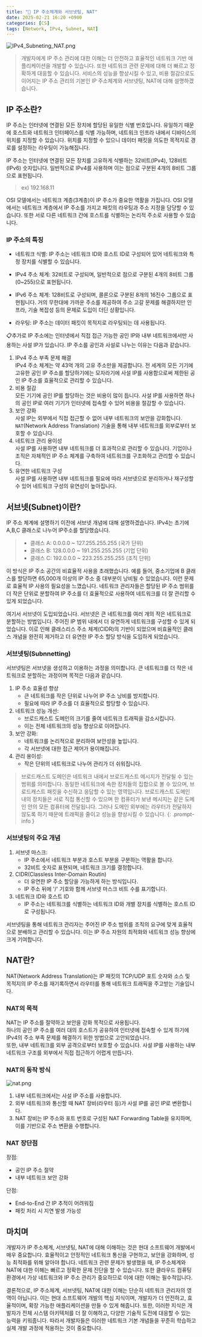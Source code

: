 ```yaml
---
title: "💬 IP 주소체계와 서브넷팅, NAT"
date: 2025-02-21 16:20 +0900
categories: [CS]
tags: [Network, IPv4, Subnet, NAT]
---
```


![IPv4_Subneting_NAT.png](https://github.com/Euihyunee/euihyunee.github.io/blob/main/_posts/img/IPv4_Subneting_NAT.png?raw=true)

> 개발자에게 IP 주소 관리에 대한 이해는 더 안전하고 효율적인 네트워크 기반 애플리케이션을 개발할 수 있습니다. 또한 네트워크 관련 문제에 대해 더 빠르고 정확하게 대응할 수 있습니다. 서비스의 성능을 향상시킬 수 있고, 비용 절감으로도 이어지는 IP 주소 관리의 기본인 IP 주소체계와 서브넷팅, NAT에 대해 설명하겠습니다.

## IP 주소란?

IP 주소는 인터넷에 연결된 모든 장치에 할당된 유일한 식별 번호입니다. 유일하기 때문에 호스트와 네트워크 인터페이스를 식별 가능하며, 네트워크 인프라 내에서 디바이스의 위치를 지정할 수 있습니다. 위치를 지정할 수 있으니 데이터 패킷을 의도한 목적지로 경로를 설정하는 라우팅이 가능해집니다.

IP 주소는 인터넷에 연결된 모든 장치를 고유하게 식별하는 32비트(IPv4), 128비트(IPv6) 숫자입니다. 일반적으로 IPv4를 사용하며 이는 점으로 구분된 4개의 8비트 그룹으로 표현됩니다.  
> ex) 192.168.11

OSI 모델에서는 네트워크 계층(3계층)이 IP 주소가 중요한 역활을 가집니다. OSI 모델에서는 네트워크 계층에서 IP 주소를 가지고 패킷의 라우팅과 주소 지정을 담당할 수 있습니다. 또한 서로 다른 네트워크 간에 호스트를 식별하는 논리적 주소로 사용할 수 있습니다.  

### IP 주소의 특징

- 네트워크 식별: IP 주소는 네트워크 ID와 호스트 ID로 구성되어 있어 네트워크와 특정 장치를 식별할 수 있습니다. 

- IPv4 주소 체계: 32비트로 구성되며, 일반적으로 점으로 구분된 4개의 8비트 그룹(0~255)으로 표현됩니다. 
- IPv6 주소 체계: 128비트로 구성되며, 콜론으로 구분된 8개의 16진수 그룹으로 표현됩니다. 거의 무한대에 가까운 주소를 제공하여 주소 고갈 문제를 해결하지만 인프라, 기술 복잡성 등의 문제로 도입이 더딘 상황입니다.
- 라우팅: IP 주소는 데이터 패킷이 목적지로 라우팅되는 데 사용됩니다.

📋추가로 IP 주소에는 인터넷에서 직접 접근 가능한 공인 IP와 내부 네트워크에서만 사용하는 사설 IP가 있습니다. IP 주소를 공인과 사설로 나누는 이유는 다음과 같습니다.

1. IPv4 주소 부족 문제 해결  
IPv4 주소 체계는 약 43억 개의 고유 주소만을 제공합니다. 전 세계의 모든 기기에 고유한 공인 IP 주소를 할당하기에는 모자라기에 사설 IP를 사용함으로써 제한된 공인 IP 주소를 효율적으로 관리할 수 있습니다.
2. 비용 절감  
모든 기기에 공인 IP를 할당하는 것은 비용이 많이 듭니다. 사설 IP를 사용하면 하나의 공인 IP로 여러 기기가 인터넷에 접속할 수 있어 비용을 절감할 수 있습니다.
3. 보안 강화  
사설 IP는 외부에서 직접 접근할 수 없어 내부 네트워크의 보안을 강화합니다. `NAT`(Network Address Translation) 기술을 통해 내부 네트워크를 외부로부터 보호할 수 있습니다.
4. 네트워크 관리 용이성  
사설 IP를 사용하면 내부 네트워크를 더 효과적으로 관리할 수 있습니다. 기업이나 조직은 자체적인 IP 주소 체계를 구축하여 네트워크를 구조화하고 관리할 수 있습니다.
5. 유연한 네트워크 구성  
사설 IP를 사용하면 내부 네트워크를 필요에 따라 서브넷으로 분리하거나 재구성할 수 있어 네트워크 구성의 유연성이 높아집니다.

## 서브넷(Subnet)이란?

IP 주소 체계에 설명하기 이전에 서브넷 개념에 대해 설명하겠습니다.  IPv4는 초기에 A,B,C 클래스로 나누어 IP주소를 할당했습니다. 

> - 클래스 A: 0.0.0.0 ~ 127.255.255.255 (국가 단위)
> - 클래스 B: 128.0.0.0 ~ 191.255.255.255 (기업 단위)
> - 클래스 C: 192.0.0.0 ~ 223.255.255.255 (조직 단위)

이 방식은 IP 주소 공간의 비효율적 사용을 초래했습니다. 예를 들어, 중소기업에 B 클래스를 할당하면 65,000개 이상의 IP 주소 중 대부분이 낭비될 수 있었습니다. 이런 문제로 효율적 IP 사용의 필요성을 느꼈습니다.  네트워크 관리자들은 할당된 IP 주소 범위를 더 작은 단위로 분할하여 IP 주소를 더 효율적으로 사용하여 네트워크를 더 잘 관리할 수 있게 되었습니다.  

여기서 서브넷이 도입되었습니다. 서브넷은 큰 네트워크를 여러 개의 작은 네트워크로 분할하는 방법입니다. 주어진 IP 범위 내에서 더 유연하게 네트워크를 구성할 수 있게 되었습니다. 이로 인해 클래스리스 주소 체계(CIDR)의 기반이 되었으며 비효율적인 클래스 개념을 완전히 제거하고 더 유연한 IP 주소 할당 방식을 도입하게 되었습니다.

### 서브넷팅(Subnnetting)

서브넷팅은 서브넷을 생성하고 이용하는 과정을 의미합니다. 큰 네트워크를 더 작은 네트워크로 분할하는 과정이며 목적은 다음과 같습니다.

1. IP 주소 효율성 향상 
    - 큰 네트워크를 작은 단위로 나누어 IP 주소 낭비를 방지합니다.
    - 필요에 따라 IP 주소를 더 효율적으로 할당할 수 있습니다.
2. 네트워크 성능 개선:
    - 브로드캐스트 도메인의 크기를 줄여 네트워크 트래픽을 감소시킵니다.
    - 이는 전체 네트워크의 성능 향상으로 이어집니다.  
3. 보안 강화: 
    - 네트워크를 논리적으로 분리하여 보안성을 높입니다.
    - 각 서브넷에 대한 접근 제어가 용이해집니다.
4. 관리 용이성:
    - 작은 단위의 네트워크로 나누어 관리가 더 쉬워집니다.

> 브로드캐스트 도메인은 네트워크 내에서 브로드캐스트 메시지가 전달될 수 있는 범위를 의미합니다. 동일한 네트워크에 속한 장치들의 집합으로 볼 수 있으며, 브로드캐스트 패킷을 수신하고 응답할 수 있는 영역입니다. 브로드캐스트 도메인 내의 장치들은 서로 직접 통신할 수 있으며 한 컴퓨터가 보낸 메시지는 같은 도메인 안의 모든 컴퓨터에 전달됩니다. 그러나 도메인 외부에는 라우터가 전달하지 않도록 하기 때문에 트래픽을 줄이고 성능을 향상시킬 수 있습니다.
{: .prompt-info }

### 서브넷팅의 주요 개념

1. 서브넷 마스크:
    - IP 주소에서 네트워크 부분과 호스트 부분을 구분하는 역활을 합니다. 
    - 32비트 숫자로 표현되며, 네트워크 크기를 결정합니다.
2. CIDR(Classless Inter-Domain Routin)
    - 더 유연한 IP 주소 할당을 가능하게 하는 방식입니다.
    - IP 주소 뒤에 '/' 기호와 함께 서브넷 마스크 비트 수를 표기합니다.
3. 네트워크 ID와 호스트 ID
    - IP 주소는 네트워크를 식별하는 네트워크 ID와 개별 장치를 식별하는 호스트 ID로 구성됩니다.

서브넷팅을 통해 네트워크 관리자는 주어진 IP 주소 범위를 조직의 요구에 맞게 효율적으로 분배하고 관리할 수 있습니다. 이는 IP 주소 자원의 최적화와 네트워크 성능 향상에 크게 기여합니다.

## NAT란?

NAT(Network Address Translation)는 IP 패킷의 TCP/UDP 포트 숫자와 소스 및 목적지의 IP 주소를 재기록하면서 라우터를 통해 네트워크 트래픽을 주고받는 기술입니다.

### NAT의 목적

NAT는 IP 주소를 절약하고 보안을 강화 목적으로 사용됩니다.  
하나의 공인 IP 주소를 여러 대의 호스트가 공유하여 인터넷에 접속할 수 있게 하기에 IPv4의 주소 부족 문제를 해결하기 위한 방법으로 고안되었습니다.  
또한, 내부 네트워크를 외부 공격으로부터 보호할 수 있습니다. 사설 IP를 사용하는 내부 네트워크 구조를 외부에서 직접 접근하기 어렵게 만듭니다.

### NAT의 동작 방식

![nat.png](https://github.com/Euihyunee/euihyunee.github.io/blob/main/_posts/img/nat.png?raw=true)

1. 내부 네트워크에서는 사설 IP 주소를 사용합니다.
2. 외부 네트워크와 통신할 때 NAT 장비(라우터 등)가 사설 IP를 공인 IP로 변환합니다.
3. NAT 장비는 IP 주소와 포트 번호로 구성된 NAT Forwarding Table을 유지하며, 이를 기반으로 주소 변환을 수행합니다.

### NAT 장단점 

장점:
- 공인 IP 주소 절약
- 내부 네트워크 보안 강화

단점: 
- End-to-End 간 IP 추적이 어려워짐
- 패킷 처리 시 지연 발생 가능성 


## 마치며

개발자가 IP 주소체계, 서브넷팅, NAT에 대해 이해하는 것은 현대 소프트웨어 개발에서 매우 중요합니다. 효율적이고 안정적인 네트워크 통신을 구현하고, 보안을 강화하며, 성능 최적화를 위해 알아야 합니다. 네트워크 관련 문제가 발생했을 때, IP 주소체계와 NAT에 대한 이해는 빠르고 정확한 문제 진단을 할 수 있습니다. 또한 클라우드 컴퓨팅 환경에서 가상 네트워크와 IP 주소 관리가 중요하므로 이에 대한 이해는 필수적입니다.

결론적으로, IP 주소체계, 서브넷팅, NAT에 대한 이해는 단순히 네트워크 관리자의 영역이 아닙니다. 이는 현대 소프트웨어 개발의 핵심 지식이며, 개발자가 더 안전하고, 효율적이며, 확장 가능한 애플리케이션을 만들 수 있게 해줍니다. 또한, 이러한 지식은 개발자가 전체 시스템 아키텍처를 더 잘 이해하고, 다양한 기술적 도전에 대응할 수 있는 능력을 키워줍니다. 따라서 개발자들은 이러한 네트워크 기본 개념들을 꾸준히 학습하고 실제 개발 과정에 적용하는 것이 중요합니다.